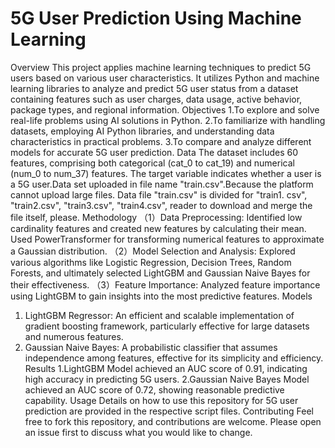 # 5G User Prediction Using Machine Learning
Overview
This project applies machine learning techniques to predict 5G users based on various user characteristics. It utilizes Python and machine learning libraries to analyze and predict 5G user status from a dataset containing features such as user charges, data usage, active behavior, package types, and regional information.
Objectives
1.To explore and solve real-life problems using AI solutions in Python.
2.To familiarize with handling datasets, employing AI Python libraries, and understanding data characteristics in practical problems.
3.To compare and analyze different models for accurate 5G user prediction.
Data
The dataset includes 60 features, comprising both categorical (cat_0 to cat_19) and numerical (num_0 to num_37) features. The target variable indicates whether a user is a 5G user.Data set uploaded in file name "train.csv".Because the platform cannot upload large files. Data file "train.csv" is divided for "train1. csv", "train2.csv", "train3.csv", "train4.csv", reader to download and merge the file itself, please.
Methodology
（1）Data Preprocessing: Identified low cardinality features and created new features by calculating their mean. Used PowerTransformer for transforming numerical features to approximate a Gaussian distribution.
（2）Model Selection and Analysis: Explored various algorithms like Logistic Regression, Decision Trees, Random Forests, and ultimately selected LightGBM and Gaussian Naive Bayes for their effectiveness.
（3）Feature Importance: Analyzed feature importance using LightGBM to gain insights into the most predictive features.
Models
1.	LightGBM Regressor: An efficient and scalable implementation of gradient boosting framework, particularly effective for large datasets and numerous features.
2.	Gaussian Naive Bayes: A probabilistic classifier that assumes independence among features, effective for its simplicity and efficiency.
Results
1.LightGBM Model achieved an AUC score of 0.91, indicating high accuracy in predicting 5G users.
2.Gaussian Naive Bayes Model achieved an AUC score of 0.72, showing reasonable predictive capability.
Usage
Details on how to use this repository for 5G user prediction are provided in the respective script files.
Contributing
Feel free to fork this repository, and contributions are welcome. Please open an issue first to discuss what you would like to change.
